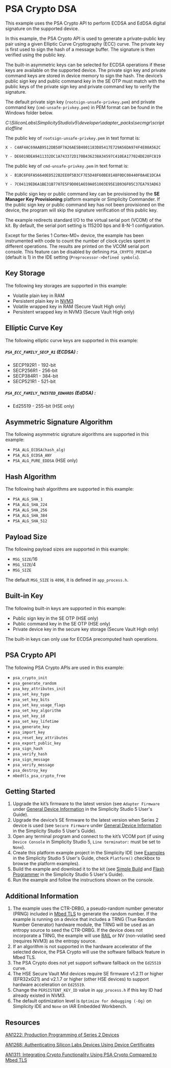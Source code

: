 # PSA Crypto DSA


This example uses the PSA Crypto API to perform ECDSA and EdDSA digital signature on the supported device.


In this example, the PSA Crypto API is used to generate a private-public key pair using a given Elliptic Curve Cryptography (ECC) curve. The private key is first used to sign the hash of a message buffer. The signature is then verified using the public key.


The built-in asymmetric keys can be selected for ECDSA operations if these keys are available on the supported device. The private sign key and private command keys are stored in device memory to sign the hash. The device’s public sign key and public command key in the SE OTP must match with the public keys of the private sign key and private command key to verify the signature.


The default private sign key (`rootsign-unsafe-privkey.pem`) and private command key (`cmd-unsafe-privkey.pem`) in PEM format can be found in the Windows folder below.


*C:\SiliconLabs\SimplicityStudio\v5\developer\adapter\_packs\secmgr\scripts\offline*


The public key of `rootsign-unsafe-privkey.pem` in text format is:


`X - C4AF4AC69AAB9512DB50F7A26AE5B4801183D85417E729A56DA974F4E08A562C`


`Y - DE6019DEA9411332DC1A743372D170B436238A34597C410EA177024DE20FC819`


The public key of `cmd-unsafe-privkey.pem` in text format is:


`X - B1BC6F6FA56640ED522B2EE0F5B3CF7E5D48F60BE8148F0DC08440F0A4E1DCA4`


`Y - 7C04119ED6A1BE31B7707E5F9D001A659A051003E95E1B936F05C37EA793AD63`


The public sign key or public command key can be provisioned by the **SE Manager Key Provisioning** platform example or Simplicity Commander. If the public sign key or public command key has not been provisioned on the device, the program will skip the signature verification of this public key.


The example redirects standard I/O to the virtual serial port (VCOM) of the kit. By default, the serial port setting is 115200 bps and 8-N-1 configuration.


Except for the Series 1 Cortex-M0+ device, the example has been instrumented with code to count the number of clock cycles spent in different operations. The results are printed on the VCOM serial port console. This feature can be disabled by defining `PSA_CRYPTO_PRINT=0` (default is 1) in the IDE setting (`Preprocessor->Defined symbols`).


## Key Storage


The following key storages are supported in this example:


* Volatile plain key in RAM
* Persistent plain key in [NVM3](https://docs.silabs.com/gecko-platform/3.1/driver/api/group-nvm3)
* Volatile wrapped key in RAM (Secure Vault High only)
* Persistent wrapped key in NVM3 (Secure Vault High only)


## Elliptic Curve Key


The following elliptic curve keys are supported in this example:


##### `PSA_ECC_FAMILY_SECP_R1` (ECDSA) :


* SECP192R1 - 192-bit
* SECP256R1 - 256-bit
* SECP384R1 - 384-bit
* SECP521R1 - 521-bit


##### `PSA_ECC_FAMILY_TWISTED_EDWARDS` (EdDSA) :

* Ed25519 - 255-bit (HSE only)


## Asymmetric Signature Algorithm


The following asymmetric signature algorithms are supported in this example:


* `PSA_ALG_ECDSA(hash_alg)`
* `PSA_ALG_ECDSA_ANY`
* `PSA_ALG_PURE_EDDSA` (HSE only)

## Hash Algorithm


The following hash algorithms are supported in this example:


* `PSA_ALG_SHA_1`
* `PSA_ALG_SHA_224`
* `PSA_ALG_SHA_256`
* `PSA_ALG_SHA_384`
* `PSA_ALG_SHA_512`


## Payload Size


The following payload sizes are supported in this example:


* `MSG_SIZE`/16
* `MSG_SIZE`/4
* `MSG_SIZE`


The default `MSG_SIZE` is `4096`, it is defined in `app_process.h`.


## Built-in Key


The following built-in keys are supported in this example:


* Public sign key in the SE OTP (HSE only)
* Public command key in the SE OTP (HSE only)
* Private device key in the secure key storage (Secure Vault High only)


The built-in keys can only use for ECDSA precomputed hash operations.


## PSA Crypto API


The following PSA Crypto APIs are used in this example:


* `psa_crypto_init`
* `psa_generate_random`
* `psa_key_attributes_init`
* `psa_set_key_type`
* `psa_set_key_bits`
* `psa_set_key_usage_flags`
* `psa_set_key_algorithm`
* `psa_set_key_id`
* `psa_set_key_lifetime`
* `psa_generate_key`
* `psa_import_key`
* `psa_reset_key_attributes`
* `psa_export_public_key`
* `psa_sign_hash`
* `psa_verify_hash`
* `psa_sign_message`
* `psa_verify_message`
* `psa_destroy_key`
* `mbedtls_psa_crypto_free`


## Getting Started


1. Upgrade the kit’s firmware to the latest version (see `Adapter Firmware` under [General Device Information](https://docs.silabs.com/simplicity-studio-5-users-guide/latest/ss-5-users-guide-about-the-launcher/welcome-and-device-tabs#general-device-information) in the Simplicity Studio 5 User's Guide).
2. Upgrade the device’s SE firmware to the latest version when Series 2 device is used (see `Secure Firmware` under [General Device Information](https://docs.silabs.com/simplicity-studio-5-users-guide/latest/ss-5-users-guide-about-the-launcher/welcome-and-device-tabs#general-device-information) in the Simplicity Studio 5 User's Guide).
3. Open any terminal program and connect to the kit’s VCOM port (if using `Device Console` in Simplicity Studio 5, `Line terminator:` must be set to `None`).
4. Create this platform example project in the Simplicity IDE (see [Examples](https://docs.silabs.com/simplicity-studio-5-users-guide/latest/ss-5-users-guide-getting-started/start-a-project#examples) in the Simplicity Studio 5 User's Guide, check `Platform()` checkbox to browse the platform examples).
5. Build the example and download it to the kit (see [Simple Build](https://docs.silabs.com/simplicity-studio-5-users-guide/latest/ss-5-users-guide-building-and-flashing/building#simple-build) and [Flash Programmer](https://docs.silabs.com/simplicity-studio-5-users-guide/latest/ss-5-users-guide-building-and-flashing/flashing#flash-programmer) in the Simplicity Studio 5 User's Guide).
6. Run the example and follow the instructions shown on the console.


## Additional Information


1. The example uses the CTR-DRBG, a pseudo-random number generator (PRNG) included in [Mbed TLS](https://docs.silabs.com/mbed-tls/latest/) to generate the random number. If the example is running on a device that includes a TRNG (True Random Number Generator) hardware module, the TRNG will be used as an entropy source to seed the CTR-DRBG. If the device does not incorporate a TRNG, the example will use [RAIL](https://docs.silabs.com/rail/latest/) or NV (non-volatile) seed (requires NVM3) as the entropy source.
2. If an algorithm is not supported in the hardware accelerator of the selected device, the PSA Crypto will use the software fallback feature in Mbed TLS.
3. The PSA Crypto does not yet support software fallback on the `Ed25519` curve.
4. The HSE Secure Vault Mid devices require SE firmware v1.2.11 or higher (EFR32xG21) and v2.1.7 or higher (other HSE devices) to support hardware acceleration on `Ed25519`.
5. Change the `PERSISTENT_KEY_ID` value in `app_process.h` if this key ID had already existed in NVM3.
6. The default optimization level is `Optimize for debugging (-Og)` on Simplicity IDE and `None` on IAR Embedded Workbench.

## Resources


[AN1222: Production Programming of Series 2 Devices](https://www.silabs.com/documents/public/application-notes/an1222-efr32xg2x-production-programming.pdf)


[AN1268: Authenticating Silicon Labs Devices Using Device Certificates](https://www.silabs.com/documents/public/application-notes/an1268-efr32-secure-identity.pdf)


[AN1311: Integrating Crypto Functionality Using PSA Crypto Compared to Mbed TLS](https://www.silabs.com/documents/public/application-notes/an1311-mbedtls-psa-crypto-porting-guide.pdf)


